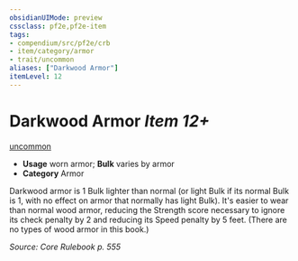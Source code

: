 ```yaml
---
obsidianUIMode: preview
cssclass: pf2e,pf2e-item
tags:
- compendium/src/pf2e/crb
- item/category/armor
- trait/uncommon
aliases: ["Darkwood Armor"]
itemLevel: 12
---
```

# Darkwood Armor *Item 12+*  
[uncommon](../../../rules/traits/uncommon.md)  

- **Usage** worn armor; **Bulk** varies by armor
- **Category** Armor

Darkwood armor is 1 Bulk lighter than normal (or light Bulk if its normal Bulk is 1, with no effect on armor that normally has light Bulk). It's easier to wear than normal wood armor, reducing the Strength score necessary to ignore its check penalty by 2 and reducing its Speed penalty by 5 feet. (There are no types of wood armor in this book.)

*Source: Core Rulebook p. 555*